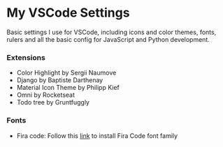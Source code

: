 # My VSCode Settings

Basic settings I use for VSCode, including icons and color themes, fonts, rulers and all the basic config for JavaScript and Python development.

### Extensions
- Color Highlight by Sergii Naumove
- Django by Baptiste Darthenay
- Material Icon Theme by Philipp Kief
- Omni by Rocketseat
- Todo tree by Gruntfuggly

### Fonts
- Fira code: Follow this [link](https://dev.to/josuerodriguez98/installing-firacode-on-windows-and-ubuntu-1fn1) to install Fira Code font family
